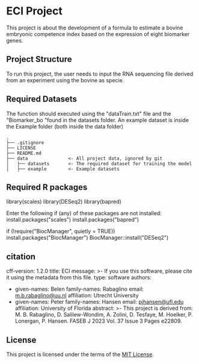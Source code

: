 # ECI Project

This project is about the development of a formula to estimate a bovine embryonic competence index based on the expression of eight biomarker genes.

## Project Structure
To run this project, the user needs to input the RNA sequencing file derived from an experiment using the bovine as specie. 

## Required Datasets
The function should executed using the "dataTrain.txt" file and the "Biomarker_bo "found in the datasets folder. An example dataset is inside the Example folder (both inside the data folder)

```
.
├── .gitignore
├── LICENSE
├── README.md
├── data               <- All project data, ignored by git
│   ├── datasets       <- The required dataset for training the model
│   ├── example        <- Example datasets
```

## Required R packages
library(scales)
library(DESeq2)
library(bapred)

Enter the following if (any) of these packages are not installed: 
install.packages("scales")
install.packages("bapred")

if (!require("BiocManager", quietly = TRUE))
    install.packages("BiocManager")
BiocManager::install("DESeq2")



## citation
cff-version: 1.2.0
title: ECI
message: >-
  If you use this software, please cite it using the
  metadata from this file.
type: software
authors:
  - given-names: Belen
    family-names: Rabaglino
    email: m.b.rabaglino@uu.nl
    affiliation: Utrecht University
  - given-names: Peter
    family-names: Hansen
    email: pjhansen@ufl.edu
    affiliation: University of Florida
abstract: >-
  This project is derived from: M. B. Rabaglino, D.
  Salilew-Wondim, A. Zolini, D. Tesfaye, M. Hoelker, P.
  Lonergan, P. Hansen. FASEB J 2023 Vol. 37 Issue 3 Pages
  e22809.

## License

This project is licensed under the terms of the [MIT License](/LICENSE).
